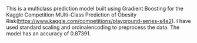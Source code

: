 This is a multiclass prediction model built using Gradient Boosting for the Kaggle Competition MUlti-Class Prediction of Obesity Risk(https://www.kaggle.com/competitions/playground-series-s4e2). I have used standard scaling and ordinalencoding to preprocess the 
data. The model has an accuracy of 0.87391.
